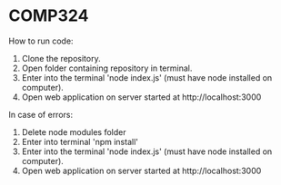 # COMP324
How to run code:
1. Clone the repository.
2. Open folder containing repository in terminal.
3. Enter into the terminal 'node index.js' (must have node installed on computer).
4. Open web application on server started at http://localhost:3000

In case of errors:
1. Delete node modules folder
2. Enter into terminal 'npm install'
3. Enter into the terminal 'node index.js' (must have node installed on computer).
4. Open web application on server started at http://localhost:3000
